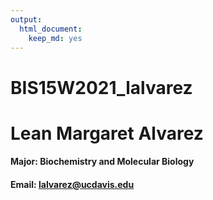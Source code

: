 ```yaml
---
output: 
  html_document: 
    keep_md: yes
---
```

# BIS15W2021_lalvarez

# Lean Margaret Alvarez
#### **Major:** Biochemistry and Molecular Biology
#### **Email:**  [lalvarez@ucdavis.edu](lalvarez@ucdavis.edu)